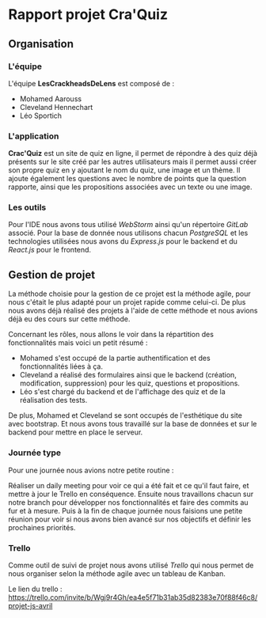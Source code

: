 # Rapport projet Cra'Quiz

## Organisation

### L'équipe

L'équipe **LesCrackheadsDeLens** est composé de :

- Mohamed Aarouss
- Cleveland Hennechart
- Léo Sportich

### L'application

**Crac'Quiz** est un site de quiz en ligne, il permet de répondre à des quiz déjà présents sur le site créé par les autres utilisateurs
mais il permet aussi créer son propre quiz en y ajoutant le nom du quiz, une image et un thème.
Il ajoute également les questions avec le nombre de points que la question rapporte, ainsi que les propositions associées
avec un texte ou une image.

### Les outils

Pour l'IDE nous avons tous utilisé _WebStorm_ ainsi qu'un répertoire _GitLab_ associé.
Pour la base de donnée nous utilisons chacun _PostgreSQL_ et les technologies utilisées nous avons du _Express.js_ pour le backend et du _React.js_ pour le frontend.

## Gestion de projet

La méthode choisie pour la gestion de ce projet est la méthode agile, pour nous c'était le plus adapté pour un projet rapide comme celui-ci.
De plus nous avons déjà réalisé des projets à l'aide de cette méthode et nous avions déjà eu des cours sur cette méthode.

Concernant les rôles, nous allons le voir dans la répartition des fonctionnalités mais voici un petit résumé :

- Mohamed s'est occupé de la partie authentification et des fonctionnalités liées à ça.
- Cleveland a réalisé des formulaires ainsi que le backend (création, modification, suppression) pour les quiz, questions et propositions.
- Léo s'est chargé du backend et de l'affichage des quiz et de la réalisation des tests.

De plus, Mohamed et Cleveland se sont occupés de l'esthétique du site avec bootstrap.
Et nous avons tous travaillé sur la base de données et sur le backend pour mettre en place le serveur.

### Journée type

Pour une journée nous avions notre petite routine :

Réaliser un daily meeting pour voir ce qui a été fait et ce qu'il faut faire, et mettre à jour le Trello en conséquence.
Ensuite nous travaillons chacun sur notre branch pour développer nos fonctionnalités et faire des commits au fur et à mesure.
Puis à la fin de chaque journée nous faisions une petite réunion pour voir si nous avons bien avancé sur nos objectifs et définir les prochaines priorités.

### Trello

Comme outil de suivi de projet nous avons utilisé _Trello_ qui nous permet de nous organiser selon
la méthode agile avec un tableau de Kanban.

Le lien du trello : https://trello.com/invite/b/Wgj9r4Gh/ea4e5f71b31ab35d82383e70f88f46c8/projet-js-avril

